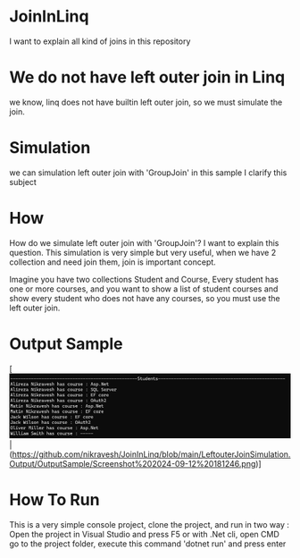 # JoinInLinq

I want to explain all kind of joins in this repository

# We do not have left outer join in Linq

we know, linq does not have builtin left outer join, so we must simulate the join.

# Simulation

we can simulation left outer join with 'GroupJoin' in this sample I clarify this subject

# How

How do we simulate left outer join with 'GroupJoin'?
I want to explain this question.
This simulation is very simple but very useful, when we have 2 collection and need join them, join is important concept.

Imagine you have two collections Student and Course, Every student has one or more courses, and you want to show a list of student courses and show every student who does not have any courses, so you must use the left outer join.

# Output Sample

[![Build Cart Api](https://github.com/nikravesh/JoinInLinq/blob/main/LeftouterJoinSimulation.Output/OutputSample/result.png)|(https://github.com/nikravesh/JoinInLinq/blob/main/LeftouterJoinSimulation.Output/OutputSample/Screenshot%202024-09-12%20181246.png)]

# How To Run

This is a very simple console project, clone the project, and run in two way :
Open the project in Visual Studio and press F5
or with .Net cli, open CMD go to the project folder, execute this command 'dotnet run' and press enter
